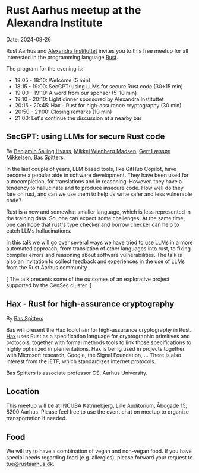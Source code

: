 # Rust Aarhus meetup at the Alexandra Institute

Date: 2024-09-26

Rust Aarhus and [Alexandra Instituttet][ai] invites you to this free meetup for all interested in the programming language [Rust].

The program for the evening is:

- 18:05 - 18:10: Welcome (5 min)
- 18:15 - 19:00: SecGPT: using LLMs for secure Rust code (30+15 min)
- 19:00 - 19:10: A word from our sponsor (5-10 min)
- 19:10 - 20:10: Light dinner sponsored by Alexandra Instituttet
- 20:15 - 20:45: Hax - Rust for high-assurance cryptography (30 min)
- 20:50 - 21:00: Closing remarks (10 min)
- 21:00: Let's continue the discussion at a nearby bar

## SecGPT: using LLMs for secure Rust code

By [Benjamin Salling Hvass][bsh], [Mikkel Wienberg Madsen][mwm], [Gert Læssøe Mikkelsen][glm], [Bas Spitters][bs].

In the last couple of years, LLM based tools, like GitHub Copilot, have become a popular aide in software development.
They have been used for autocompletion, for translations and in reasoning. However, they have a tendency to hallucinate and to produce insecure code.
How well do they fare on rust, and can we use them to help us write safer and less vulnerable code?

Rust is a new and somewhat smaller language, which is less represented in the training data. So, one can expect some challenges.
At the same time, one can hope that rust's type checker and borrow checker can help to catch LLMs hallucinations.

In this talk we will go over several ways we have tried to use LLMs
in a more automated approach, from translation of other languages into rust, to fixing compiler errors and reasoning about software vulnerabilities.
The talk is also an invitation to collect feedback and experiences in the use of LLMs from the Rust Aarhus community.

[ The talk presents some of the outcomes of an explorative project supported by the CenSec cluster. ]


## Hax - Rust for high-assurance cryptography

By [Bas Spitters][bs]

Bas will present the Hax toolchain for high-assurance cryptography in Rust.
[Hax] uses Rust as a specification language for cryptographic primitives and protocols,
together with formal methods tools to link those specifications to highly optimized implementations.
Hax is being used in projects together with Microsoft research, Google, the Signal Foundation, ...
There is also interest from the IETF, which standardizes internet protocols.

Bas Spitters is associate professor CS, Aarhus University.


## Location
This meetup will be at INCUBA Katrinebjerg, Lille Auditorium, Åbogade 15, 8200 Aarhus. Please feel free to use the event chat on meetup to organize transportation if needed.

## Food
We will try to have a combination of vegan and non-vegan food. If you have special needs regarding food (e.g. allergies), please forward your request to tue@rustaarhus.dk.


[rust]: https://www.rust-lang.org/
[ai]: https://alexandra.dk/
[bsh]: https://www.linkedin.com/in/benjamin-salling-hvass-a2064a15a/
[mwm]: https://www.linkedin.com/in/mikkel-wienberg-madsen-9b3192170/
[glm]: https://www.linkedin.com/in/gertlm/
[bs]: https://www.linkedin.com/in/basspitters/
[hax]: https://github.com/hacspec/hax